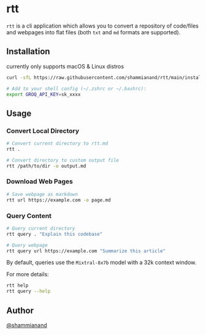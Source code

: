 # rtt

`rtt` is a cli application which allows you to convert a repository of code/files
and webpages into flat files (both `txt` and `md` formats are supported).

## Installation

currently only supports macOS & Linux distros

```bash
curl -sfL https://raw.githubusercontent.com/shammianand/rtt/main/install.sh | sh
```

```bash
# Add to your shell config (~/.zshrc or ~/.bashrc):
export GROQ_API_KEY=sk_xxxx 
```

## Usage

### Convert Local Directory
```bash
# Convert current directory to rtt.md
rtt .

# Convert directory to custom output file
rtt /path/to/dir -o output.md
```

### Download Web Pages
```bash
# Save webpage as markdown
rtt url https://example.com -o page.md
```

### Query Content
```bash
# Query current directory
rtt query . "Explain this codebase"

# Query webpage
rtt query url https://example.com "Summarize this article"
```

By default, queries use the `Mixtral-8x7b` model with a 32k context window.

For more details:
```bash
rtt help
rtt query --help
```

## Author
[@shammianand](https://www.github.com/shammianand)

